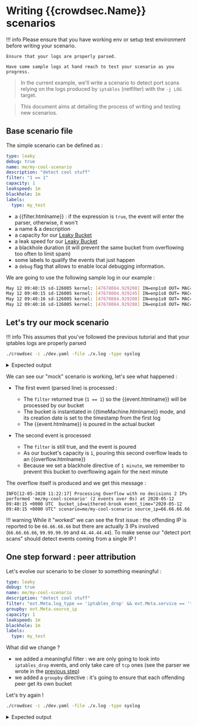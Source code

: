 # Writing {{crowdsec.Name}} scenarios

!!! info
    Please ensure that you have working env or setup test environment before writing your scenario.

    Ensure that your logs are properly parsed.

    Have some sample logs at hand reach to test your scenario as you progress.


> In the current example, we'll write a scenario to detect port scans relying on the logs produced by `iptables` (netfilter) with the `-j LOG` target.

> This document aims at detailing the process of writing and testing new scenarios.


## Base scenario file


The simple scenario can be defined as :

```yaml
type: leaky
debug: true
name: me/my-cool-scenario
description: "detect cool stuff"
filter: "1 == 1"
capacity: 1
leakspeed: 1m
blackhole: 1m
labels:
  type: my_test
```

 - a {{filter.htmlname}} : if the expression is `true`, the event will enter the parser, otherwise, it won't
 - a name & a description
 - a capacity for our [Leaky Bucket](https://en.wikipedia.org/wiki/Leaky_bucket)
 - a leak speed for our  [Leaky Bucket](https://en.wikipedia.org/wiki/Leaky_bucket)
 - a blackhole duration (it will prevent the same bucket from overflowing too often to limit spam)
 - some labels to qualify the events that just happen
 - a `debug` flag that allows to enable local debugging information.


We are going to use the following sample log in our example :

```bash
May 12 09:40:15 sd-126005 kernel: [47678084.929208] IN=enp1s0 OUT= MAC=00:08:a2:0c:1f:12:00:c8:8b:e2:d6:87:08:00 SRC=66.66.66.66 DST=127.0.0.1 LEN=40 TOS=0x08 PREC=0x20 TTL=244 ID=54321 PROTO=TCP SPT=42403 DPT=7681 WINDOW=65535 RES=0x00 SYN URGP=0 
May 12 09:40:15 sd-126005 kernel: [47678084.929245] IN=enp1s0 OUT= MAC=00:08:a2:0c:1f:12:00:c8:8b:e2:d6:87:08:00 SRC=99.99.99.99 DST=127.0.0.1 LEN=40 TOS=0x08 PREC=0x20 TTL=244 ID=54321 PROTO=TCP SPT=42403 DPT=7681 WINDOW=65535 RES=0x00 SYN URGP=0 
May 12 09:40:16 sd-126005 kernel: [47678084.929208] IN=enp1s0 OUT= MAC=00:08:a2:0c:1f:12:00:c8:8b:e2:d6:87:08:00 SRC=99.99.99.99 DST=127.0.0.1 LEN=40 TOS=0x08 PREC=0x20 TTL=244 ID=54321 PROTO=TCP SPT=42403 DPT=7681 WINDOW=65535 RES=0x00 SYN URGP=0
May 12 09:40:16 sd-126005 kernel: [47678084.929208] IN=enp1s0 OUT= MAC=00:08:a2:0c:1f:12:00:c8:8b:e2:d6:87:08:00 SRC=44.44.44.44 DST=127.0.0.1 LEN=40 TOS=0x08 PREC=0x20 TTL=244 ID=54321 PROTO=TCP SPT=42403 DPT=7681 WINDOW=65535 RES=0x00 SYN URGP=0 
```

## Let's try our mock scenario

!!! info
    This assumes that you've followed the previous tutorial and that your iptables logs are properly parsed


```bash
./crowdsec -c ./dev.yaml -file ./x.log -type syslog
```


<details>
  <summary>Expected output</summary>
```bash
...
DEBU[2020-05-12T11:22:17+02:00] eval(TRUE) 1 == 1                             cfg=snowy-dawn file=config/scenarios/mytest.yaml name=me/my-cool-scenario
DEBU[2020-05-12T11:22:17+02:00] Instanciating TimeMachine bucket              cfg=snowy-dawn file=config/scenarios/mytest.yaml name=me/my-cool-scenario
DEBU[2020-05-12T11:22:17+02:00] Leaky routine starting, lifetime : 2m0s       bucket_id=withered-brook capacity=1 cfg=snowy-dawn file=config/scenarios/mytest.yaml name=me/my-cool-scenario partition=f16d5033bebe7090fb626f5feb4e4073cee206d4
DEBU[2020-05-12T11:22:17+02:00] Pouring event                                 bucket_id=withered-brook capacity=1 cfg=snowy-dawn file=config/scenarios/mytest.yaml name=me/my-cool-scenario partition=f16d5033bebe7090fb626f5feb4e4073cee206d4
DEBU[2020-05-12T11:22:17+02:00] First pour, creation timestamp : 2020-05-12 09:40:15 +0000 UTC  bucket_id=withered-brook capacity=1 cfg=snowy-dawn file=config/scenarios/mytest.yaml name=me/my-cool-scenario partition=f16d5033bebe7090fb626f5feb4e4073cee206d4
DEBU[2020-05-12T11:22:17+02:00] eval(TRUE) 1 == 1                             cfg=snowy-dawn file=config/scenarios/mytest.yaml name=me/my-cool-scenario
DEBU[2020-05-12T11:22:17+02:00] Pouring event                                 bucket_id=withered-brook capacity=1 cfg=snowy-dawn file=config/scenarios/mytest.yaml name=me/my-cool-scenario partition=f16d5033bebe7090fb626f5feb4e4073cee206d4
DEBU[2020-05-12T11:22:17+02:00] Bucket overflow at 2020-05-12 09:40:15 +0000 UTC  bucket_id=withered-brook capacity=1 cfg=snowy-dawn file=config/scenarios/mytest.yaml name=me/my-cool-scenario partition=f16d5033bebe7090fb626f5feb4e4073cee206d4
DEBU[2020-05-12T11:22:17+02:00] Overflow, bucket start: 2020-05-12 09:40:15 +0000 UTC, bucket end : 2020-05-12 09:40:15 +0000 UTC  bucket_id=withered-brook capacity=1 cfg=snowy-dawn file=config/scenarios/mytest.yaml name=me/my-cool-scenario partition=f16d5033bebe7090fb626f5feb4e4073cee206d4
DEBU[2020-05-12T11:22:17+02:00] Adding blackhole (until: 2020-05-12 09:41:15 +0000 UTC)  bucket_id=withered-brook capacity=1 cfg=snowy-dawn file=config/scenarios/mytest.yaml name=me/my-cool-scenario partition=f16d5033bebe7090fb626f5feb4e4073cee206d4
DEBU[2020-05-12T11:22:17+02:00] Leaky routine exit                            bucket_id=withered-brook capacity=1 cfg=snowy-dawn file=config/scenarios/mytest.yaml name=me/my-cool-scenario partition=f16d5033bebe7090fb626f5feb4e4073cee206d4
DEBU[2020-05-12T11:22:17+02:00] eval(TRUE) 1 == 1                             cfg=snowy-dawn file=config/scenarios/mytest.yaml name=me/my-cool-scenario
INFO[12-05-2020 11:22:17] node warning : no remediation                 bucket_id=withered-brook event_time="2020-05-12 09:40:15 +0000 UTC" scenario=me/my-cool-scenario source_ip=66.66.66.66
DEBU[2020-05-12T11:22:17+02:00] Bucket f16d5033bebe7090fb626f5feb4e4073cee206d4 dead/expired, cleanup  bucket_id=withered-brook capacity=1 cfg=snowy-dawn file=config/scenarios/mytest.yaml name=me/my-cool-scenario partition=f16d5033bebe7090fb626f5feb4e4073cee206d4
INFO[12-05-2020 11:22:17] Processing Overflow with no decisions 2 IPs performed 'me/my-cool-scenario' (2 events over 0s) at 2020-05-12 09:40:15 +0000 UTC  bucket_id=withered-brook event_time="2020-05-12 09:40:15 +0000 UTC" scenario=me/my-cool-scenario source_ip=66.66.66.66
...  
```
</details>


We can see our "mock" scenario is working, let's see what happened :

- The first event (parsed line) is processed :

    - The `filter` returned true (`1 == 1`) so the {{event.htmlname}} will be processed by our bucket
    - The bucket is instantiated in {{timeMachine.htmlname}} mode, and its creation date is set to the timestamp from the first log
    - The {{event.htmlname}} is poured in the actual bucket

- The second event is processed
    - The `filter` is still true, and the event is poured
    - As our bucket's capacity is `1`, pouring this second overflow leads to an {{overflow.htmlname}}
    - Because we set a blackhole directive of `1 minute`, we remember to prevent this bucket to overflowing again for the next minute

The overflow itself is produced and we get this message :

```
INFO[12-05-2020 11:22:17] Processing Overflow with no decisions 2 IPs performed 'me/my-cool-scenario' (2 events over 0s) at 2020-05-12 09:40:15 +0000 UTC  bucket_id=withered-brook event_time="2020-05-12 09:40:15 +0000 UTC" scenario=me/my-cool-scenario source_ip=66.66.66.66

```

!!! warning
    While it "worked" we can see the first issue : the offending IP is reported to be `66.66.66.66` but there are actually 3 IPs involved (`66.66.66.66`, `99.99.99.99` and `44.44.44.44`). To make sense our "detect port scans" should detect events coming from a single IP !


## One step forward : peer attribution

Let's evolve our scenario to be closer to something meaningful :


```yaml
type: leaky
debug: true
name: me/my-cool-scenario
description: "detect cool stuff"
filter: "evt.Meta.log_type == 'iptables_drop' && evt.Meta.service == 'tcp'"
groupby: evt.Meta.source_ip
capacity: 1
leakspeed: 1m
blackhole: 1m
labels:
  type: my_test
```

What did we change ?

 - we added a meaningful filter : we are only going to look into `iptables_drop` events, and only take care of `tcp` ones (see the parser we wrote in the [previous step](/write_configurations/parsers/))
 - we added a `groupby` directive : it's going to ensure that each offending peer get its own bucket


Let's try again !

```bash
./crowdsec -c ./dev.yaml -file ./x.log -type syslog
```

<details>
  <summary>Expected output</summary>
```bash
...
DEBU[2020-05-12T11:25:20+02:00] eval(TRUE) evt.Meta.log_type == 'iptables_drop' && evt.Meta.service == 'tcp'  cfg=holy-breeze file=config/scenarios/mytest.yaml name=me/my-cool-scenario
DEBU[2020-05-12T11:25:20+02:00] Leaky routine starting, lifetime : 2m0s       bucket_id=cold-lake capacity=1 cfg=holy-breeze file=config/scenarios/mytest.yaml name=me/my-cool-scenario partition=2308799e2cc5b57331df10eb93a495aff7725922
...
DEBU[2020-05-12T11:25:20+02:00] eval(TRUE) evt.Meta.log_type == 'iptables_drop' && evt.Meta.service == 'tcp'  cfg=holy-breeze file=config/scenarios/mytest.yaml name=me/my-cool-scenario
DEBU[2020-05-12T11:25:20+02:00] Instanciating TimeMachine bucket              cfg=holy-breeze file=config/scenarios/mytest.yaml name=me/my-cool-scenario
DEBU[2020-05-12T11:25:20+02:00] Leaky routine starting, lifetime : 2m0s       bucket_id=muddy-haze capacity=1 cfg=holy-breeze file=config/scenarios/mytest.yaml name=me/my-cool-scenario partition=6236f134d0f34d0061748c065bdcb64d8ac6dc54
...
INFO[12-05-2020 11:25:20] node warning : no remediation                 bucket_id=muddy-haze event_time="2020-05-12 09:40:16 +0000 UTC" scenario=me/my-cool-scenario source_ip=99.99.99.99
INFO[12-05-2020 11:25:20] Processing Overflow with no decisions 99.99.99.99 performed 'me/my-cool-scenario' (2 events over 1s) at 2020-05-12 09:40:16 +0000 UTC  bucket_id=muddy-haze event_time="2020-05-12 09:40:16 +0000 UTC" scenario=me/my-cool-scenario source_ip=99.99.99.99
...

```
</details>

Let's see what happened :

  - Thanks to our `groupby` key, we now see two different partition keys appearing (`partition=...`).
    It means that each peer will get its own bucket, and a "unique key" is derived from the groupby field value (here : the source IP)

  - We see that we only have one overflow, and it correctly concerns  `99.99.99.99` (it's the one that actually triggered two events). This is again thanks to the groupby key
  

## One step forward : unique ports



Is it done ? not yet, but we're getting close !

To really qualify a port-scan, we want to rely on the number of unique probed ports. Let's arbitrarily decide that a port-scan is : "One peer trying to probe AT LEAST 15 different ports within a few seconds"

Our evolved scenario is now :

```yaml
type: leaky
debug: true
name: me/my-cool-scenario
description: "detect cool stuff"
filter: "evt.Meta.log_type == 'iptables_drop' && evt.Meta.service == 'tcp'"
groupby: evt.Meta.source_ip
distinct: evt.Parsed.dst_port
capacity: 15
leakspeed: 5s
blackhole: 1m
labels:
  type: scan
  service: tcp

```

What did we changed :

 - We add a `distinct` directive on the `evt.Parsed.dst_port`. It allows the bucket to discard any event with an already seen `evt.Parsed.dst_port`. (yes, like in SQL)
 - We changed `capacity` and `leakspeed` to be more relevant to our target
 - We fixed the `labels` so that the event makes sense !


Let's see what it changes :

```bash
./crowdsec -c ./dev.yaml -file ./x.log -type syslog
```

<details>
  <summary>Expected output</summary>
```bash
...
DEBU[2020-05-12T11:49:01+02:00] eval(TRUE) evt.Meta.log_type == 'iptables_drop' && evt.Meta.service == 'tcp'  cfg=dark-pond file=config/scenarios/mytest.yaml name=me/my-cool-scenario
DEBU[2020-05-12T11:49:01+02:00] Instantiating TimeMachine bucket              cfg=dark-pond file=config/scenarios/mytest.yaml name=me/my-cool-scenario
DEBU[2020-05-12T11:49:01+02:00] Leaky routine starting, lifetime : 1m20s      bucket_id=nameless-feather capacity=15 cfg=dark-pond file=config/scenarios/mytest.yaml name=me/my-cool-scenario partition=2308799e2cc5b57331df10eb93a495aff7725922
DEBU[2020-05-12T11:49:01+02:00] Uniq 'evt.Parsed.dst_port' -> '7681'          bucket_id=nameless-feather capacity=15 cfg=dark-pond file=config/scenarios/mytest.yaml name=me/my-cool-scenario partition=2308799e2cc5b57331df10eb93a495aff7725922
DEBU[2020-05-12T11:49:01+02:00] Uniq(7681) : false, discard                   bucket_id=nameless-feather capacity=15 cfg=dark-pond file=config/scenarios/mytest.yaml name=me/my-cool-scenario partition=2308799e2cc5b57331df10eb93a495aff7725922
DEBU[2020-05-12T11:49:01+02:00] Pouring event                                 bucket_id=nameless-feather capacity=15 cfg=dark-pond file=config/scenarios/mytest.yaml name=me/my-cool-scenario partition=2308799e2cc5b57331df10eb93a495aff7725922
...

```
</details>

 - We can see that the second event was discarded, because it had a destination port similar to the first one
 - No overflow were produced

 
## Is it really working

Ok, **fingers crossed** our thing should be working.

Let's grab some real-life logs !

```bash
$ wc -l kern.log 
78215 kern.log
$ head -n1 kern.log
May 11 06:25:20 sd-126005 kernel: ... 
$ tail -n1 kern.log
May 12 12:09:00 sd-126005 kernel: ... 
```

We have around 80k lines averaging about 24h of logs, let's try !

```bash
./crowdsec -c ./dev.yaml -file ./kern.log -type syslog 
```

<details>
  <summary>Expected output</summary>
```bash
INFO[0000] setting loglevel to info                     
INFO[12-05-2020 11:50:38] Crowdsec v0.0.18-f672dbb4aec29ca2b24080a33d4d92eb9d4441cc 
...
INFO[12-05-2020 11:50:42] node warning : no remediation                 bucket_id=sparkling-violet event_time="2020-05-11 10:41:45 +0000 UTC" scenario=me/my-cool-scenario source_ip=xx.xx.xx.xx
INFO[12-05-2020 11:50:42] Processing Overflow with no decisions xx.xx.xx.xx performed 'me/my-cool-scenario' (16 events over 0s) at 2020-05-11 10:41:45 +0000 UTC  bucket_id=sparkling-violet event_time="2020-05-11 10:41:45 +0000 UTC" scenario=me/my-cool-scenario source_ip=xx.xx.xx.xx
...
INFO[12-05-2020 11:50:43] node warning : no remediation                 bucket_id=quiet-leaf event_time="2020-05-11 11:34:11 +0000 UTC" scenario=me/my-cool-scenario source_ip=yy.yy.yy.yy
INFO[12-05-2020 11:50:43] Processing Overflow with no decisions yy.yy.yy.yy performed 'me/my-cool-scenario' (16 events over 2s) at 2020-05-11 11:34:11 +0000 UTC  bucket_id=quiet-leaf event_time="2020-05-11 11:34:11 +0000 UTC" scenario=me/my-cool-scenario source_ip=yy.yy.yy.yy
...
WARN[12-05-2020 11:51:05] read 78215 lines                              file=./kern.log
...
```
</details>

It seems to work correctly !


## Hold my beer and watch this


One I have acquire confidence in my scenario and I want it to trigger some bans, we can simply add :


```yaml
type: leaky
debug: true
name: me/my-cool-scenario
description: "detect cool stuff"
filter: "evt.Meta.log_type == 'iptables_drop' && evt.Meta.service == 'tcp'"
groupby: evt.Meta.source_ip
distinct: evt.Parsed.dst_port
capacity: 15
leakspeed: 5s
blackhole: 1m
labels:
  type: scan
  service: tcp
  remediation: true
  scope: ip
```


Adding `remediation: true` into the labels tells {{crowdsec.name}} that we should write a ban for the IP when the scenario is triggered ! 

Let's try :

 - I copied the yaml file to a production system (`/etc/crowdsec/crowdsec/scenarios/mytest.yaml`)
 - I restart {{crowdsec.name}} (`systemctl restart crowdsec`)

Let's check if it seems correctly enabled :

```bash
$ {{cli.bin}} list
...
INFO[0000] SCENARIOS:                                   
----------------------------------------------------------------------------------------------------------------------------------
 NAME                                  📦 STATUS          VERSION  LOCAL PATH                                                     
----------------------------------------------------------------------------------------------------------------------------------
...
 mytest.yaml                           🚫  enabled,local           /etc/crowdsec/config/scenarios/mytest.yaml                 
...
```


Let's launch (from an external machine, as {{crowdsec.name}} ignores events from private IPs by default) a real port-scan with a good old `nmap` :

```bash
sudo nmap -sS xx.xx.xx.xx
```


and on our server :

```bash
$ tail -f /var/log/crowdsec.log 
...
time="12-05-2020 12:31:43" level=warning msg="xx.xx.16.6 triggered a 4h0m0s ip ban remediation for [me/my-cool-scenario]" bucket_id=wispy-breeze event_time="2020-05-12 12:31:43.953498645 +0200 CEST m=+64.533521568" scenario=me/my-cool-scenario source_ip=xx.xx.16.6
...
^C
$ {{cli.bin}}  ban list
INFO[0000] backend plugin 'database' loaded               
8 local decisions:
+--------+-----------------+----------------------+------+--------+---------+--------------------------+--------+------------+
| SOURCE |       IP        |        REASON        | BANS | ACTION | COUNTRY |            AS            | EVENTS | EXPIRATION |
+--------+-----------------+----------------------+------+--------+---------+--------------------------+--------+------------+
| local  | xx.xx.xx.xx     | me/my-cool-scenario  |    4 | ban    | FR      | 21502 SFR SA             |     79 | 3h58m27s   |
...
```

It worked !!!




<!-- 






# Writing Crowdsec scenario

> Please refer to []() if the parser doesn't exist

## Acquiring the logs

First step to test a scenario is to get the logs that trigger your wanted scenario.

## Write the yaml configuration file
 
The first configuration for a scenario is the [type]().
It can uniq, trigger or leaky. Please [see here]() for more description about scenarios type.

```yaml
type: leaky
```

Then the `name`. Please write it in the form of `<github_account_name>/<scenario_name>` .

```yaml
name: crowdsecurity/http-scan-uniques_404
```

Describe in one sentence what this scenario trigger :

```yaml
description: Detect multiple unique 404 from a single ip
```

Now come the filter, the one that will decide if the incoming log will be store in our bucket.
For the HTTP 404 scans, we want only logs from web request that return a `404`, `403` or `400` HTTP code:

```yaml
filter: "evt.Meta.service == 'http' && evt.Meta.http_status in ['404', '403', '400']"
```

Then we want to groupby this scenario for `source_ip` (ip of the attacker) :
```yaml
groupby: evt.Meta.source_ip
```

And we want only one log to be store for each HTTP URI query by the attacker (no duplicate):
```yaml
distinct: evt.Meta.http_path
```

We can say that if someone query 5 or more unknown or forbidden HTTP URI with a leakspeed of 10s, then it is probably a web scan:
```yaml
capacity: 5
leakspeed: "10s"
```

Then we want to blackhole it for 5minutes (because if the attacker crawl a lot, we don't want to be notofied for every 5 times HTTP 404/403/400):
```yaml
blackhole: 5m
```

We also want to reprocess this scenarios if it happen for more heuristic:
```yaml
reprocess: true
```

And then we give some labels to this scenario for remediation:
```yaml
service: http
type: scan
remediation: true
```

Full example scenario:

<details>
<summary>Nginx </summary>

```yaml
# 404 scan
type: leaky
#debug: true
name: crowdsecurity/http-scan-uniques_404
description: "Detect multiple unique 404 from a single ip"
filter: "evt.Meta.service == 'http' && evt.Meta.http_status in ['404', '403', '400']"
groupby: "evt.Meta.source_ip"
distinct: "evt.Meta.http_path"
capacity: 5
#debug: true
reprocess: true
leakspeed: "10s"
blackhole: 5m
labels:
 service: http
 type: scan
 remediation: true
```
</details> -->